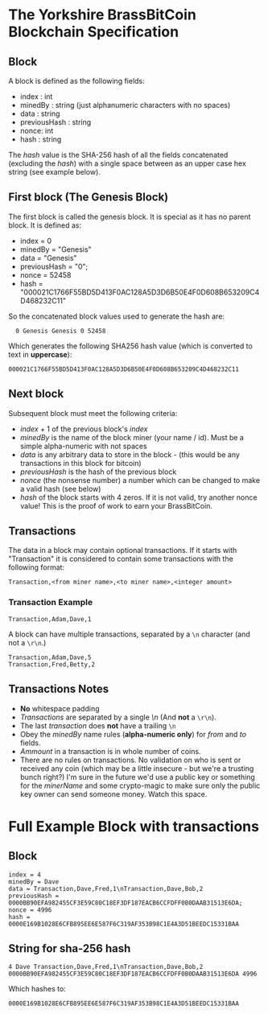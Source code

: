 # The Yorkshire BrassBitCoin Blockchain Specification

## Block

A block is defined as the following fields:
* index : int
* minedBy : string (just alphanumeric characters with no spaces)
* data : string
* previousHash : string
* nonce: int
* hash : string

The _hash_ value is the SHA-256 hash of all the fields concatenated (excluding the _hash_) with a single space between as an upper case hex string (see example below).

## First block (The Genesis Block)
The first block is called the genesis block. It is special as it has no parent block. It is defined as:
* index = 0
* minedBy = "Genesis"
* data = "Genesis"
* previousHash = "0";
* nonce = 52458
* hash = "000021C1766F55BD5D413F0AC128A5D3D6B50E4F0D608B653209C4D468232C11"

So the concatenated block values used to generate the hash are:
```
  0 Genesis Genesis 0 52458
```
Which generates the following SHA256 hash value (which is converted to text in **uppercase**):
``` 
000021C1766F55BD5D413F0AC128A5D3D6B50E4F0D608B653209C4D468232C11
```

## Next block

Subsequent block must meet the following criteria:

* _index_ + 1 of the previous block's _index_
* _minedBy_ is the name of the block miner (your name / id). Must be a simple alpha-numeric with not spaces
* _data_ is any arbitrary data to store in the block - (this would be any transactions in this block for bitcoin)
* _previousHash_ is the hash of the previous block
* _nonce_ (the nonsense number) a number which can be changed to make a valid hash (see below)
* _hash_ of the block starts with 4 zeros. If it is not valid, try another nonce value! This is the proof of work to earn your BrassBitCoin.


## Transactions

The data in a block may contain optional transactions. If it starts with "Transaction" it is considered to contain some transactions with the following format:

```
Transaction,<from miner name>,<to miner name>,<integer amount>
```
### Transaction Example

```
Transaction,Adam,Dave,1
```

A block can have multiple transactions, separated by a ``\n`` character (and not a ``\r\n``.)

```
Transaction,Adam,Dave,5
Transaction,Fred,Betty,2
```

## Transactions Notes

* **No** whitespace padding
* _Transactions_ are separated by a single _\n_ (And **not** a ``\r\n``).
* The last _transaction_ does **not** have a trailing `\n`
* Obey the _minedBy_ name rules (**alpha-numeric only**) for _from_ and _to_ fields.
* _Ammount_ in a transaction is in whole number of coins.
* There are no rules on transactions. No validation on who is sent or received any coin (which may be a little insecure - but we're a trusting bunch right?) I'm sure in the future we'd use a public key or something for the _minerName_ and some crypto-magic to make sure only the public key owner can send someone money. Watch this space.

# Full Example Block with transactions

## Block
```
index = 4
minedBy = Dave
data = Transaction,Dave,Fred,1\nTransaction,Dave,Bob,2 
previousHash = 0000BB90EFA982455CF3E59C80C18EF3DF187EACB6CCFDFF0B0DAAB31513E6DA;
nonce = 4996
hash = 0000E169B1028E6CFB895EE6E587F6C319AF353B98C1E4A3D51BEEDC15331BAA
```

## String for sha-256 hash
```
4 Dave Transaction,Dave,Fred,1\nTransaction,Dave,Bob,2 0000BB90EFA982455CF3E59C80C18EF3DF187EACB6CCFDFF0B0DAAB31513E6DA 4996
```
Which hashes to:
```
0000E169B1028E6CFB895EE6E587F6C319AF353B98C1E4A3D51BEEDC15331BAA
```
